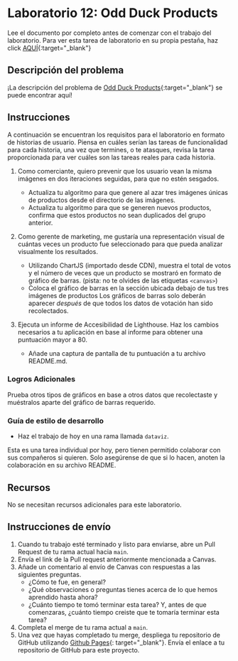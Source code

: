 ﻿# Laboratorio 12: Odd Duck Products

Lee el documento por completo antes de comenzar con el trabajo del laboratorio. Para ver esta tarea de laboratorio en su propia pestaña, haz click [AQUÍ](https://entertechschool.github.io/code-201-guide/curriculum/class-12/lab/){:target="_blank"}

## Descripción del problema

¡La descripción del problema de [Odd Duck Products](https://entertechschool.github.io/code-201-guide/curriculum/class-11/lab/){:target="_blank"} se puede encontrar aquí!

## Instrucciones

A continuación se encuentran los requisitos para el laboratorio en formato de historias de usuario. Piensa en cuáles serían las tareas de funcionalidad para cada historia, una vez que termines, o te atasques, revisa la tarea proporcionada para ver cuáles son las tareas reales para cada historia.

1. Como comerciante, quiero prevenir que los usuario vean la misma imágenes en dos iteraciones seguidas, para que no estén sesgados.
    - Actualiza tu algoritmo para que genere al azar tres imágenes únicas de productos desde el directorio de las imágenes. 
    - Actualiza tu algoritmo para que se generen nuevos productos, confirma que estos productos no sean duplicados del grupo anterior.

1. Como gerente de marketing, me gustaría una representación visual de cuántas veces un producto fue seleccionado para que pueda analizar visualmente los resultados.

    - Utilizando ChartJS (importado desde CDN), muestra el total de votos y el número de veces que un producto se mostraró en formato de gráfico de barras. (pista: no te olvides de las etiquetas `<canvas>`)
    - Coloca el gráfico de barras en la sección ubicada debajo de tus tres imágenes de productos
    Los gráficos de barras solo deberán aparecer *después* de que todos los datos de votación han sido recolectados.

1. Ejecuta un informe de Accesibilidad de Lighthouse. Haz los cambios necesarios a tu aplicación en base al informe para obtener una puntuación mayor a 80.

    - Añade una captura de pantalla de tu puntuación a tu archivo README.md.

### Logros Adicionales

 Prueba otros tipos de gráficos en base a otros datos que recolectaste y muéstralos aparte del gráfico de barras requerido.

### Guía de estilo de desarrollo

- Haz el trabajo de hoy en una rama llamada `dataviz`.

Esta es una tarea individual por hoy, pero tienen permitido colaborar con sus compañeros si quieren. Solo asegúrense de que si lo hacen, anoten la colaboración en su archivo README. 

## Recursos

No se necesitan recursos adicionales para este laboratorio.

## Instrucciones de envío

1. Cuando tu trabajo esté terminado y listo para enviarse, abre un Pull Request de tu rama actual hacia `main`.
1. Envía el link de la Pull request anteriormente mencionada a Canvas.
1. Añade un comentario al envío de Canvas con respuestas a las siguientes preguntas.
    - ¿Cómo te fue, en general?
    - ¿Qué observaciones o preguntas tienes acerca de lo que hemos aprendido hasta ahora?
    - ¿Cuánto tiempo te tomó terminar esta tarea? Y, antes de que comenzaras, ¿cuánto tiempo creiste que te tomaría terminar esta tarea?
1. Completa el merge de tu rama actual a `main`.
1. Una vez que hayas completado tu merge, despliega tu repositorio de GitHub utilizando [Github Pages](https://docs.github.com/es/pages/getting-started-with-github-pages/creating-a-github-pages-site#creating-your-site){:  target="_blank"}. Envía el enlace a tu repositorio de GitHub para este proyecto.
